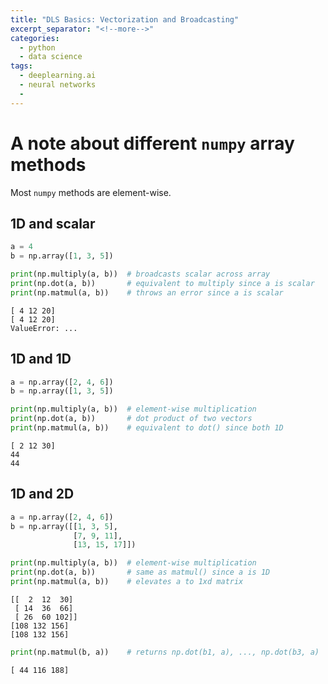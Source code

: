 ```yaml
---
title: "DLS Basics: Vectorization and Broadcasting"
excerpt_separator: "<!--more-->"
categories:
  - python
  - data science
tags:
  - deeplearning.ai
  - neural networks
  -
---
```


# A note about different `numpy` array methods

Most `numpy` methods are element-wise.

## 1D and scalar

```python
a = 4
b = np.array([1, 3, 5])

print(np.multiply(a, b))  # broadcasts scalar across array
print(np.dot(a, b))       # equivalent to multiply since a is scalar
print(np.matmul(a, b))    # throws an error since a is scalar
```

```
[ 4 12 20]
[ 4 12 20]
ValueError: ...
```

## 1D and 1D

```python
a = np.array([2, 4, 6])
b = np.array([1, 3, 5])

print(np.multiply(a, b))  # element-wise multiplication
print(np.dot(a, b))       # dot product of two vectors
print(np.matmul(a, b))    # equivalent to dot() since both 1D
```

```
[ 2 12 30]
44
44
```

## 1D and 2D

```python
a = np.array([2, 4, 6])
b = np.array([[1, 3, 5],
              [7, 9, 11],
              [13, 15, 17]])

print(np.multiply(a, b))  # element-wise multiplication
print(np.dot(a, b))       # same as matmul() since a is 1D
print(np.matmul(a, b))    # elevates a to 1xd matrix
```

```
[[  2  12  30]
 [ 14  36  66]
 [ 26  60 102]]
[108 132 156]
[108 132 156]
```

```python
print(np.matmul(b, a))    # returns np.dot(b1, a), ..., np.dot(b3, a)
```

```
[ 44 116 188]
```